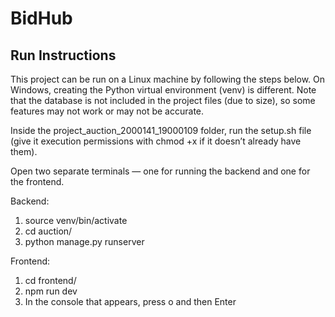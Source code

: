 # BidHub
## Run Instructions

This project can be run on a Linux machine by following the steps below. On Windows, creating the Python virtual environment (venv) is different. Note that the database is not included in the project files (due to size), so some features may not work or may not be accurate.

Inside the project_auction_2000141_19000109 folder, run the setup.sh file (give it execution permissions with chmod +x if it doesn’t already have them).

Open two separate terminals — one for running the backend and one for the frontend.

Backend:
  1. source venv/bin/activate
  2. cd auction/
  3. python manage.py runserver

Frontend: 
  1. cd frontend/
  2. npm run dev
  3. In the console that appears, press o and then Enter
